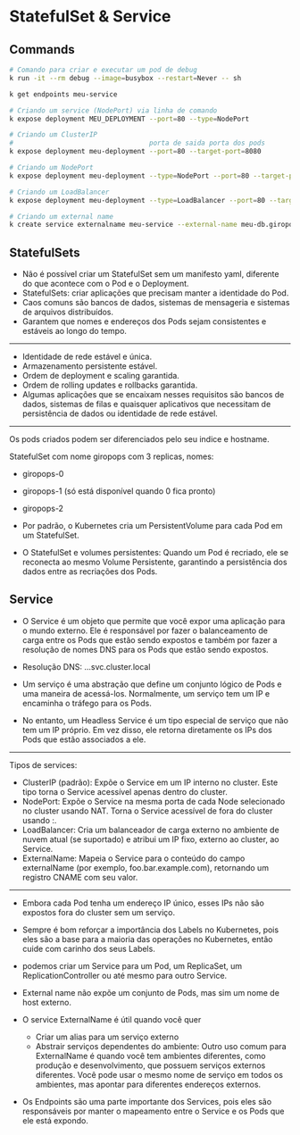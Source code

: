 # StatefulSet & Service

## Commands

```bash
# Comando para criar e executar um pod de debug
k run -it --rm debug --image=busybox --restart=Never -- sh
```

```bash
k get endpoints meu-service
```

```bash
# Criando um service (NodePort) via linha de comando
k expose deployment MEU_DEPLOYMENT --port=80 --type=NodePort

# Criando um ClusterIP
#                                  porta de saida porta dos pods
k expose deployment meu-deployment --port=80 --target-port=8080

# Criando um NodePort
k expose deployment meu-deployment --type=NodePort --port=80 --target-port=8080

# Criando um LoadBalancer
k expose deployment meu-deployment --type=LoadBalancer --port=80 --target-port=8080

# Criando um external name
k create service externalname meu-service --external-name meu-db.giropops.com.br
```

## StatefulSets

- Não é possível criar um StatefulSet sem um manifesto yaml, diferente do que acontece com o Pod e o Deployment.
- StatefulSets: criar aplicações que precisam manter a identidade do Pod.
- Caos comuns são bancos de dados, sistemas de mensageria e sistemas de arquivos distribuídos.
- Garantem que nomes e endereços dos Pods sejam consistentes e estáveis ao longo do tempo.

-----
- Identidade de rede estável e única.
- Armazenamento persistente estável.
- Ordem de deployment e scaling garantida.
- Ordem de rolling updates e rollbacks garantida.
- Algumas aplicações que se encaixam nesses requisitos são bancos de dados, sistemas de filas e quaisquer aplicativos que necessitam de persistência de dados ou identidade de rede estável.

----
Os pods criados podem ser diferenciados pelo seu indice e hostname.

StatefulSet com nome giropops com 3 replicas, nomes:
- giropops-0
- giropops-1 (só está disponível quando 0 fica pronto)
- giropops-2

- Por padrão, o Kubernetes cria um PersistentVolume para cada Pod em um StatefulSet.
- O StatefulSet e volumes persistentes: Quando um Pod é recriado, ele se reconecta ao mesmo Volume Persistente, garantindo a persistência dos dados entre as recriações dos Pods.

## Service

- O Service é um objeto que permite que você expor uma aplicação para o mundo externo. Ele é responsável por fazer o balanceamento
de carga entre os Pods que estão sendo expostos e também por fazer a resolução de nomes DNS para os Pods que estão sendo expostos.

- Resolução DNS: <pod-name>.<service-name>.<namespace>.svc.cluster.local
- Um serviço é uma abstração que define um conjunto lógico de Pods e uma maneira de acessá-los. Normalmente, um serviço tem um IP e encaminha o tráfego para os Pods.
- No entanto, um Headless Service é um tipo especial de serviço que não tem um IP próprio. Em vez disso, ele retorna diretamente os IPs dos Pods que estão associados a ele.
-----

Tipos de services:

- ClusterIP (padrão): Expõe o Service em um IP interno no cluster. Este tipo torna o Service acessível apenas dentro do cluster.
- NodePort: Expõe o Service na mesma porta de cada Node selecionado no cluster usando NAT. Torna o Service acessível de fora do cluster usando :.
- LoadBalancer: Cria um balanceador de carga externo no ambiente de nuvem atual (se suportado) e atribui um IP fixo, externo ao cluster, ao Service.
- ExternalName: Mapeia o Service para o conteúdo do campo externalName (por exemplo, foo.bar.example.com), retornando um registro CNAME com seu valor.
-----

- Embora cada Pod tenha um endereço IP único, esses IPs não são expostos fora do cluster sem um serviço.
- Sempre é bom reforçar a importância dos Labels no Kubernetes, pois eles são a base para a maioria das operações no Kubernetes, então cuide com carinho dos seus Labels.
- podemos criar um Service para um Pod, um ReplicaSet, um ReplicationController ou até mesmo para outro Service.

- External name não expõe um conjunto de Pods, mas sim um nome de host externo. 
- O service ExternalName é útil quando você quer
  - Criar um alias para um serviço externo
  - Abstrair serviços dependentes do ambiente:  Outro uso comum para ExternalName é quando você tem ambientes diferentes, como produção e desenvolvimento, que possuem serviços externos diferentes. Você pode usar o mesmo nome de serviço em todos os ambientes, mas apontar para diferentes endereços externos.

- Os Endpoints são uma parte importante dos Services, pois eles são responsáveis por manter o mapeamento entre o Service e os Pods que ele está expondo.
